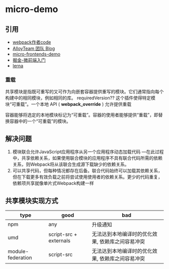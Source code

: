 # micro-demo

## 引用

* [webpack作者code](https://github.com/module-federation/module-federation-examples/tree/master/basic-host-remote)
* [AlloyTeam 团队 Blog](http://www.alloyteam.com/2020/04/14338/)
* [micro-frontends-demo](https://github.com/micro-frontends-demo)
* [掘金-微前端入门](https://juejin.im/post/5d8adb8ff265da5ba12cd173#heading-6)
* [lerna](https://segmentfault.com/a/1190000023954051)

### 重载
共享模块是指既可重写的又可作为向嵌套容器提供重写的模块。它们通常指向每个构建中的相同模块，例如相同的库。
requiredVersion??
这个插件使得特定模块“可重载”。一个本地 API ( __webpack_override__ ) 允许提供重载

容器能够将选定的本地模块标记为“可重载”。容器的使用者能够提供“重载”，即替换容器中的一个“可重载”的模块。


## 解决问题
1. 模块联合允许JavaScript应用程序从另一个应用程序动态加载代码 —在此过程中，共享依赖关系，如果使用联合模块的应用程序不具有联合代码所需的依赖关系，则Webpack将从该联合生成源下载缺少的依赖关系。
2. 可以共享代码，但每种情况都存在后备。联合代码始终可以加载其依赖关系，但在下载更多有效负载之前将尝试使用使用者的依赖关系。更少的代码重复，依赖项共享就像单片式Webpack构建一样



## 共享模块实现方式

| type              | good       | bad                                              |
|-------------------|------------|--------------------------------------------------|
| npm               | any        | 升级通知                                         |
| umd               | script-src + externals | 无法达到本地编译时的优化效果, 依赖库之间容易冲突 |
| module-federation | script-src | 无法达到本地编译时的优化效果, 依赖库之间容易冲突 |

